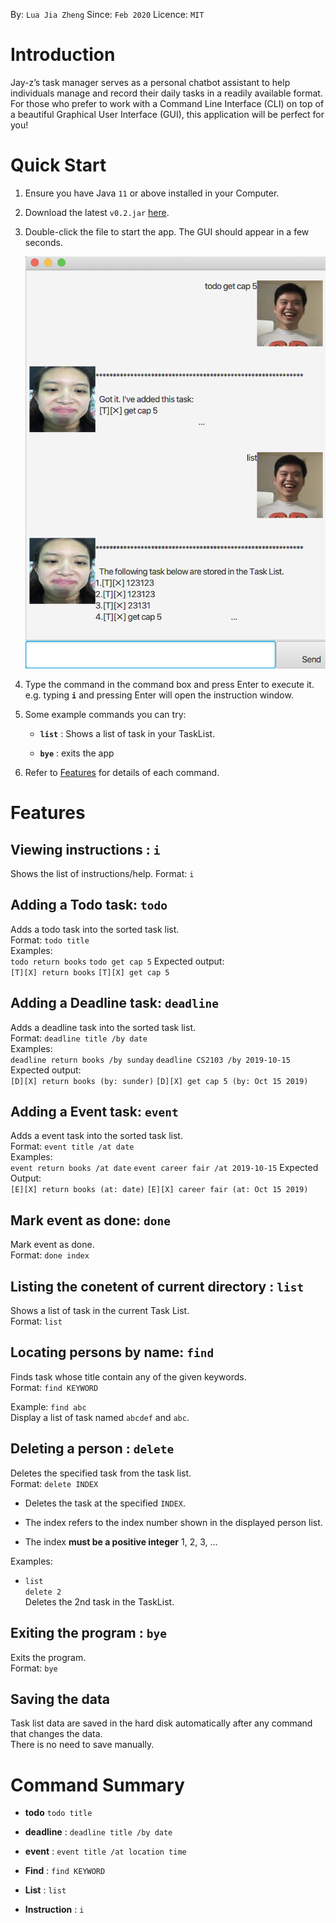 By: `Lua Jia Zheng` Since: `Feb 2020` Licence: `MIT`

Introduction
============

Jay-z’s task manager serves as a personal chatbot assistant to help
individuals manage and record their daily tasks in a readily available
format. For those who prefer to work with a Command Line Interface (CLI)
on top of a beautiful Graphical User Interface (GUI), this application
will be perfect for you!

Quick Start
===========

1.  Ensure you have Java `11` or above installed in your Computer.

2.  Download the latest `v0.2.jar`
    [here](https://github.com/ljiazh3ng/duke/releases).

3.  Double-click the file to start the app. The GUI should appear in a
    few seconds.

    ![Ui](images/Ui.png)

4.  Type the command in the command box and press Enter to execute it.  
    e.g. typing **`i`** and pressing Enter will open the instruction
    window.

5.  Some example commands you can try:

    -   **`list`** : Shows a list of task in your TaskList.

    -   **`bye`** : exits the app

6.  Refer to [Features](#Features) for details of each command.

Features
========

Viewing instructions : `i`
--------------------------

Shows the list of instructions/help. Format: `i`

Adding a Todo task: `todo`
--------------------------

Adds a todo task into the sorted task list.  
Format: `todo title`  
Examples:  
`todo return books` `todo get cap 5` Expected output:  
`[T][X] return books` `[T][X] get cap 5`

Adding a Deadline task: `deadline`
----------------------------------

Adds a deadline task into the sorted task list.  
Format: `deadline title /by date`  
Examples:  
`deadline return books /by sunday` `deadline CS2103 /by 2019-10-15`
Expected output:  
`[D][X] return books (by: sunder)` `[D][X] get cap 5 (by: Oct 15 2019)`

Adding a Event task: `event`
----------------------------

Adds a event task into the sorted task list.  
Format: `event title /at date`  
Examples:  
`event return books /at date` `event career fair /at 2019-10-15`
Expected Output:  
`[E][X] return books (at: date)` `[E][X] career fair (at: Oct 15 2019)`

Mark event as done: `done`
--------------------------

Mark event as done.  
Format: `done index`  

Listing the conetent of current directory : `list`
--------------------------------------------------

Shows a list of task in the current Task List.  
Format: `list`

Locating persons by name: `find`
--------------------------------

Finds task whose title contain any of the given keywords.  
Format: `find KEYWORD`

Example: `find abc`  
Display a list of task named `abcdef` and `abc`.

Deleting a person : `delete`
----------------------------

Deletes the specified task from the task list.  
Format: `delete INDEX`

-   Deletes the task at the specified `INDEX`.

-   The index refers to the index number shown in the displayed person
    list.

-   The index **must be a positive integer** 1, 2, 3, …​

Examples:

-   `list`  
    `delete 2`  
    Deletes the 2nd task in the TaskList.

Exiting the program : `bye`
---------------------------

Exits the program.  
Format: `bye`

Saving the data
---------------

Task list data are saved in the hard disk automatically after any
command that changes the data.  
There is no need to save manually.

Command Summary
===============

-   **todo** `todo title`  

-   **deadline** : `deadline title /by date`

-   **event** : `event title /at location time`  

-   **Find** : `find KEYWORD`  

-   **List** : `list`

-   **Instruction** : `i`
